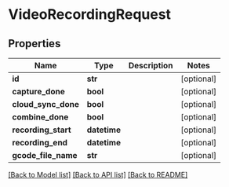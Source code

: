 # VideoRecordingRequest


## Properties
Name | Type | Description | Notes
------------ | ------------- | ------------- | -------------
**id** | **str** |  | [optional] 
**capture_done** | **bool** |  | [optional] 
**cloud_sync_done** | **bool** |  | [optional] 
**combine_done** | **bool** |  | [optional] 
**recording_start** | **datetime** |  | [optional] 
**recording_end** | **datetime** |  | [optional] 
**gcode_file_name** | **str** |  | [optional] 

[[Back to Model list]](../README.md#documentation-for-models) [[Back to API list]](../README.md#documentation-for-api-endpoints) [[Back to README]](../README.md)


